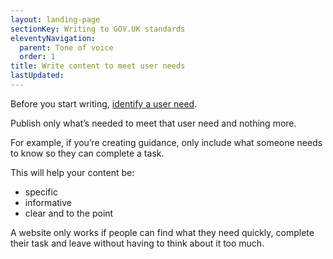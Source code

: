 ```yaml
---
layout: landing-page
sectionKey: Writing to GOV.UK standards
eleventyNavigation:
  parent: Tone of voice
  order: 1
title: Write content to meet user needs
lastUpdated:
---
```

Before you start writing, [identify a user need](https://guidance.publishing.service.gov.uk/writing-to-gov-uk-standards/plan-manage-content/identify-user-needs/).

Publish only what’s needed to meet that user need and nothing more. 

For example, if you’re creating guidance, only include what someone needs to know so they can complete a task.

This will help your content be:

* specific
* informative
* clear and to the point

A website only works if people can find what they need quickly, complete their task and leave without having to think about it too much.
